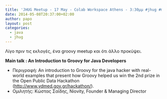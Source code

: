 ```yaml
---
title: 'JHUG Meetup - 17 May - Colab Workspace Athens - 3:30μμ #jhug #meetup #java'
date: 2014-05-08T20:37:00+02:00
author: papo
layout: post
categories:
  - java
  - jhug
---
```

Λίγο πριν τις εκλογές, ένα groovy meetup και ότι άλλο προκύψει.

**Main talk : An Introduction to Groovy for Java Developers**

  * Περιγραφή: An introduction to Groovy for the java hacker with real-world examples that present how Groovy helped us win the 2nd prize in the Open Public Data Hackathon (http://www.ydmed.gov.gr/hackathon/).
  * Ομιλητής: Κώστας Σαΐδης, Niovity, Founder & Managing Director

&nbsp;